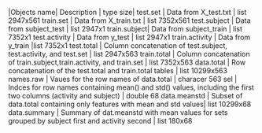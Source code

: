 |Objects name| Description | type size|
test.set | Data from X_test.txt | list 2947x561
train.set | Data from X_train.txt | list 7352x561
test.subject | Data from subject_test | list 2947x1
train.subject| Data from subject_train | list 7352x1
test.activity | Data from y_test | list 2947x1
train.activity | Data from y_train |list 7352x1
test.total | Column concatenation of test.subject, test.activity, and test.set | list 2947x563
train.total | Column concatenation of train.subject,train.activity, and train.set | list 7352x563
data.total | Row concatenation of the test.total and train.total tables | list 10299x563
names.raw | Vaues for the row names of data.total | characer 563
sel | Indces for row names containing mean() and std() values, including the first two columns (activity and subject) | double 68
data.meanstd | Subset of data.total containing only features with mean and std values| list 10299x68
data.summary | Summary of dat.meanstd with mean values for sets grouped by subject first and activity second | list 180x68

